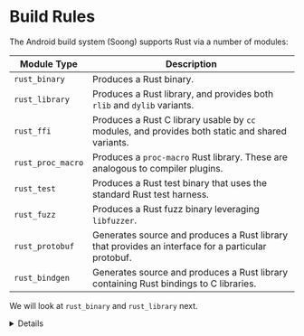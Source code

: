 # Build Rules

The Android build system (Soong) supports Rust via a number of modules:

| Module Type       | Description                                                                                        |
| ----------------- | -------------------------------------------------------------------------------------------------- |
| `rust_binary`     | Produces a Rust binary.                                                                            |
| `rust_library`    | Produces a Rust library, and provides both `rlib` and `dylib` variants.                            |
| `rust_ffi`        | Produces a Rust C library usable by `cc` modules, and provides both static and shared variants.    |
| `rust_proc_macro` | Produces a `proc-macro` Rust library. These are analogous to compiler plugins.                     |
| `rust_test`       | Produces a Rust test binary that uses the standard Rust test harness.                              |
| `rust_fuzz`       | Produces a Rust fuzz binary leveraging `libfuzzer`.                                                |
| `rust_protobuf`   | Generates source and produces a Rust library that provides an interface for a particular protobuf. |
| `rust_bindgen`    | Generates source and produces a Rust library containing Rust bindings to C libraries.              |

We will look at `rust_binary` and `rust_library` next.

<details>

Additional items speaker may mention:

- Cargo is not optimized for multi-language repos, and also downloads packages
  from the internet.

- For compliance and performance, Android must have crates in-tree. It must also
  interop with C/C++/Java code. Soong fills that gap.

- Soong has many similarities to Bazel, which is the open-source variant of
  Blaze (used in google3).

- There is a plan to transition
  [Android](https://source.android.com/docs/setup/build/bazel/introduction),
  [ChromeOS](https://chromium.googlesource.com/chromiumos/bazel/), and
  [Fuchsia](https://source.android.com/docs/setup/build/bazel/introduction) to
  Bazel.

- Learning Bazel-like build rules is useful for all Rust OS developers.

- Fun fact: Data from Star Trek is a Soong-type Android.

</details>
